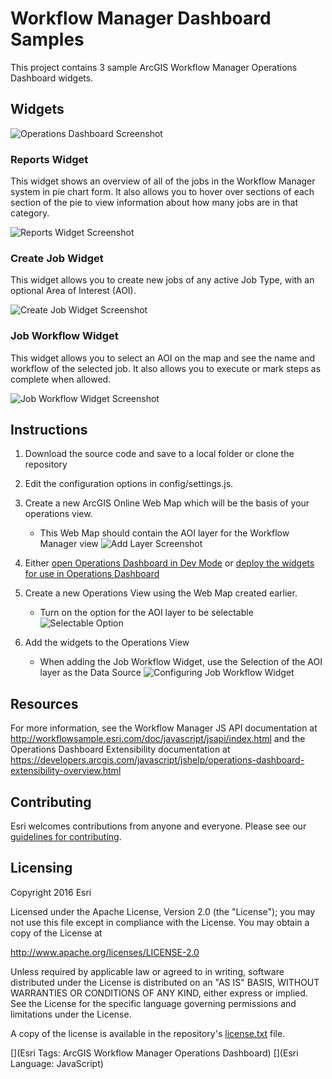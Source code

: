 # Workflow Manager Dashboard Samples

This project contains 3 sample ArcGIS Workflow Manager Operations Dashboard widgets.

Widgets
-------

![Operations Dashboard Screenshot](doc/screenshots/OperationsDashboard.png)

### Reports Widget

This widget shows an overview of all of the jobs in the Workflow Manager system in pie chart form.
It also allows you to hover over sections of each section of the pie to view information about how many jobs are in that category.

![Reports Widget Screenshot](/doc/screenshots/ReportWidget.png)

### Create Job Widget

This widget allows you to create new jobs of any active Job Type, with an optional Area of Interest (AOI).

![Create Job Widget Screenshot](/doc/screenshots/CreateJobWidget.png)

### Job Workflow Widget

This widget allows you to select an AOI on the map and see the name and workflow of the selected job.
It also allows you to execute or mark steps as complete when allowed.

![Job Workflow Widget Screenshot](/doc/screenshots/JobWorkflowWidget.png)

Instructions
------------

1. Download the source code and save to a local folder or clone the repository

2. Edit the configuration options in config/settings.js.

3. Create a new ArcGIS Online Web Map which will be the basis of your operations view.
    * This Web Map should contain the AOI layer for the Workflow Manager view
    ![Add Layer Screenshot](/doc/screenshots/AddLayer.png)

4.  Either
[open Operations Dashboard in Dev Mode](https://developers.arcgis.com/javascript/jshelp/operations-dashboard-extensibility-test-debug.html)
or [deploy the widgets for use in Operations Dashboard](https://developers.arcgis.com/javascript/jshelp/operations-dashboard-extensibility-deploy-overview.html)

5. Create a new Operations View using the Web Map created earlier.
    * Turn on the option for the AOI layer to be selectable
![Selectable Option](/doc/screenshots/ConfigureMap.png)

6. Add the widgets to the Operations View
    * When adding the Job Workflow Widget, use the Selection of the AOI layer as the Data Source
![Configuring Job Workflow Widget](/doc/screenshots/ConfigureJobWorkflowWidget.png)


Resources
---------

For more information, see the Workflow Manager JS API documentation at
<http://workflowsample.esri.com/doc/javascript/jsapi/index.html>
and the Operations Dashboard Extensibility documentation at
<https://developers.arcgis.com/javascript/jshelp/operations-dashboard-extensibility-overview.html>

Contributing
------------

Esri welcomes contributions from anyone and everyone. Please see our [guidelines for contributing](https://github.com/esri/contributing).

Licensing
---------
Copyright 2016 Esri

Licensed under the Apache License, Version 2.0 (the "License");
you may not use this file except in compliance with the License.
You may obtain a copy of the License at

   http://www.apache.org/licenses/LICENSE-2.0

Unless required by applicable law or agreed to in writing, software
distributed under the License is distributed on an "AS IS" BASIS,
WITHOUT WARRANTIES OR CONDITIONS OF ANY KIND, either express or implied.
See the License for the specific language governing permissions and
limitations under the License.

A copy of the license is available in the repository's [license.txt]( https://raw.github.com/Esri/workflowmanager-dashboard-samples/master/license.txt) file.

[](Esri Tags: ArcGIS Workflow Manager Operations Dashboard)
[](Esri Language: JavaScript)